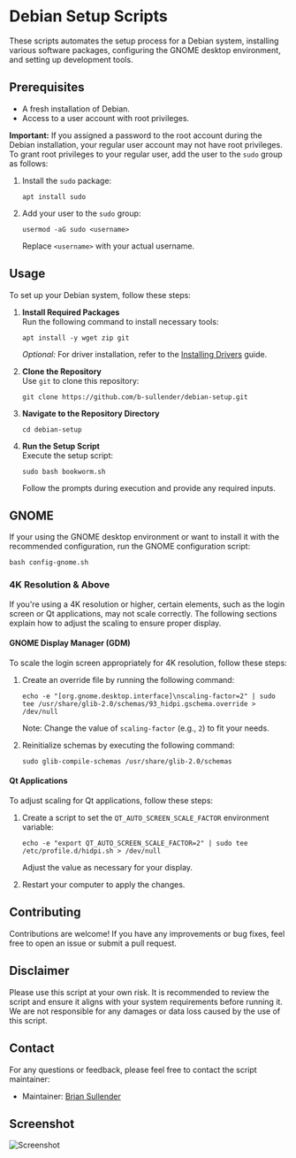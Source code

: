 # Debian Setup Scripts

These scripts automates the setup process for a Debian system, installing various software packages, configuring the GNOME desktop environment, and setting up development tools.

## Prerequisites

- A fresh installation of Debian.
- Access to a user account with root privileges.

**Important:** If you assigned a password to the root account during the Debian installation, your regular user account may not have root privileges. To grant root privileges to your regular user, add the user to the `sudo` group as follows:

1. Install the `sudo` package:
   ```shell
   apt install sudo
   ```

2. Add your user to the `sudo` group:
   ```shell
   usermod -aG sudo <username>
   ```
   Replace `<username>` with your actual username.

## Usage

To set up your Debian system, follow these steps:

1. **Install Required Packages**  
   Run the following command to install necessary tools:  
   ```shell
   apt install -y wget zip git
   ```
   *Optional:* For driver installation, refer to the [Installing Drivers](drivers.md) guide.

2. **Clone the Repository**  
   Use `git` to clone this repository:  
   ```shell
   git clone https://github.com/b-sullender/debian-setup.git
   ```

3. **Navigate to the Repository Directory**  
   ```shell
   cd debian-setup
   ```

4. **Run the Setup Script**  
   Execute the setup script:  
   ```shell
   sudo bash bookworm.sh
   ```

   Follow the prompts during execution and provide any required inputs.

## GNOME

If your using the GNOME desktop environment or want to install it with the recommended configuration, run the GNOME configuration script:
```shell
bash config-gnome.sh
```

### 4K Resolution & Above

If you're using a 4K resolution or higher, certain elements, such as the login screen or Qt applications, may not scale correctly. The following sections explain how to adjust the scaling to ensure proper display.

#### GNOME Display Manager (GDM)

To scale the login screen appropriately for 4K resolution, follow these steps:

1. Create an override file by running the following command:
   ```shell
   echo -e "[org.gnome.desktop.interface]\nscaling-factor=2" | sudo tee /usr/share/glib-2.0/schemas/93_hidpi.gschema.override > /dev/null
   ```
   Note: Change the value of `scaling-factor` (e.g., `2`) to fit your needs.
   
2. Reinitialize schemas by executing the following command:
   ```shell
   sudo glib-compile-schemas /usr/share/glib-2.0/schemas
   ```

#### Qt Applications

To adjust scaling for Qt applications, follow these steps:

1. Create a script to set the `QT_AUTO_SCREEN_SCALE_FACTOR` environment variable:  
   ```shell
   echo -e "export QT_AUTO_SCREEN_SCALE_FACTOR=2" | sudo tee /etc/profile.d/hidpi.sh > /dev/null
   ```  
   Adjust the value as necessary for your display.
   
2. Restart your computer to apply the changes.

## Contributing

Contributions are welcome! If you have any improvements or bug fixes, feel free to open an issue or submit a pull request.

## Disclaimer

Please use this script at your own risk. It is recommended to review the script and ensure it aligns with your system requirements before running it. We are not responsible for any damages or data loss caused by the use of this script.

## Contact

For any questions or feedback, please feel free to contact the script maintainer:

- Maintainer: [Brian Sullender](https://github.com/b-sullender)

## Screenshot

![Screenshot](screenshot.png)

